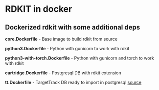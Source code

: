 # RDKIT in docker

Dockerized rdkit with some additional deps
---
**core.Dockerfile** - Base image to build rdkit from source

**python3.Dockerfile** - Python with gunicorn to work with rdkit

**python3-with-torch.Dockerfile** - Python with gunicorn and torch to work with rdkit

**cartridge.Dockerfile** - Postgresql DB with rdkit extension

**tt.Dockerfile** - TargetTrack DB ready to import in postgresql [source](https://zenodo.org/record/821654#.Xim95C3Mx25)
